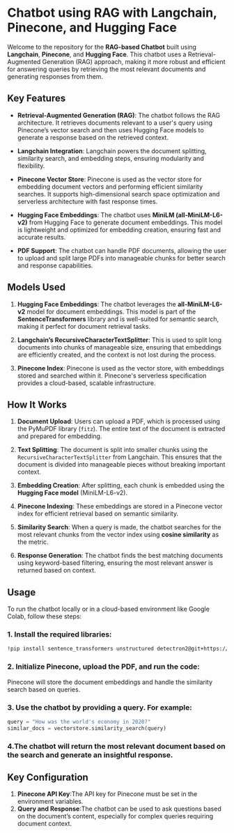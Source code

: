 # Chatbot using RAG with Langchain, Pinecone, and Hugging Face

Welcome to the repository for the **RAG-based Chatbot** built using **Langchain**, **Pinecone**, and **Hugging Face**. This chatbot uses a Retrieval-Augmented Generation (RAG) approach, making it more robust and efficient for answering queries by retrieving the most relevant documents and generating responses from them.

## Key Features

- **Retrieval-Augmented Generation (RAG)**: The chatbot follows the RAG architecture. It retrieves documents relevant to a user's query using Pinecone’s vector search and then uses Hugging Face models to generate a response based on the retrieved context.
  
- **Langchain Integration**: Langchain powers the document splitting, similarity search, and embedding steps, ensuring modularity and flexibility.
  
- **Pinecone Vector Store**: Pinecone is used as the vector store for embedding document vectors and performing efficient similarity searches. It supports high-dimensional search space optimization and serverless architecture with fast response times.

- **Hugging Face Embeddings**: The chatbot uses **MiniLM (all-MiniLM-L6-v2)** from Hugging Face to generate document embeddings. This model is lightweight and optimized for embedding creation, ensuring fast and accurate results.

- **PDF Support**: The chatbot can handle PDF documents, allowing the user to upload and split large PDFs into manageable chunks for better search and response capabilities.

## Models Used

1. **Hugging Face Embeddings**: The chatbot leverages the **all-MiniLM-L6-v2** model for document embeddings. This model is part of the **SentenceTransformers** library and is well-suited for semantic search, making it perfect for document retrieval tasks.

2. **Langchain’s RecursiveCharacterTextSplitter**: This is used to split long documents into chunks of manageable size, ensuring that embeddings are efficiently created, and the context is not lost during the process.

3. **Pinecone Index**: Pinecone is used as the vector store, with embeddings stored and searched within it. Pinecone's serverless specification provides a cloud-based, scalable infrastructure.

## How It Works

1. **Document Upload**: Users can upload a PDF, which is processed using the PyMuPDF library (`fitz`). The entire text of the document is extracted and prepared for embedding.

2. **Text Splitting**: The document is split into smaller chunks using the `RecursiveCharacterTextSplitter` from Langchain. This ensures that the document is divided into manageable pieces without breaking important context.

3. **Embedding Creation**: After splitting, each chunk is embedded using the **Hugging Face model** (MiniLM-L6-v2).

4. **Pinecone Indexing**: These embeddings are stored in a Pinecone vector index for efficient retrieval based on semantic similarity.

5. **Similarity Search**: When a query is made, the chatbot searches for the most relevant chunks from the vector index using **cosine similarity** as the metric.

6. **Response Generation**: The chatbot finds the best matching documents using keyword-based filtering, ensuring the most relevant answer is returned based on context.

## Usage

To run the chatbot locally or in a cloud-based environment like Google Colab, follow these steps:

### 1. Install the required libraries:

```bash
!pip install sentence_transformers unstructured detectron2@git+https://github.com/facebookresearch/detectron2.git@v0.6 PyMuPDF langchain-community tensorflow pinecone-client[grpc]
```
### 2. Initialize Pinecone, upload the PDF, and run the code: 
Pinecone will store the document embeddings and handle the similarity search based on queries.

### 3. Use the chatbot by providing a query. For example:
```python
query = "How was the world's economy in 2020?"
similar_docs = vectorstore.similarity_search(query)
```
### 4.The chatbot will return the most relevant document based on the search and generate an insightful response.

## Key Configuration
1. **Pinecone API Key**:The API key for Pinecone must be set in the environment variables.
2. **Query and Response**:The chatbot can be used to ask questions based on the document’s content, especially for complex queries requiring document context.

